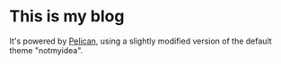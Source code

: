 
# This is my blog

It's powered by [Pelican](https://getpelican.com/), using a slightly modified version of the default theme "notmyidea".
